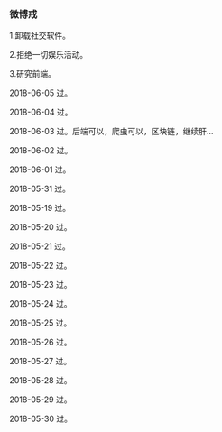 ### 微博戒

1.卸载社交软件。

2.拒绝一切娱乐活动。

3.研究前端。

2018-06-05 过。

2018-06-04 过。

2018-06-03 过。后端可以，爬虫可以，区块链，继续肝...

2018-06-02 过。

2018-06-01 过。

2018-05-31 过。

2018-05-19 过。
             
2018-05-20 过。

2018-05-21 过。

2018-05-22 过。

2018-05-23 过。

2018-05-24 过。

2018-05-25 过。

2018-05-26 过。

2018-05-27 过。 

2018-05-28 过。 

2018-05-29 过。 

2018-05-30 过。
